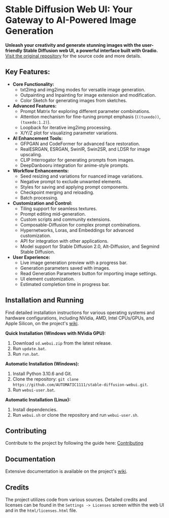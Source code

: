 # Stable Diffusion Web UI: Your Gateway to AI-Powered Image Generation

**Unleash your creativity and generate stunning images with the user-friendly Stable Diffusion web UI, a powerful interface built with Gradio.**  [Visit the original repository](https://github.com/AUTOMATIC1111/stable-diffusion-webui) for the source code and more details.

## Key Features:

*   **Core Functionality:**
    *   txt2img and img2img modes for versatile image generation.
    *   Outpainting and Inpainting for image extension and modification.
    *   Color Sketch for generating images from sketches.
*   **Advanced Features:**
    *   Prompt Matrix for exploring different parameter combinations.
    *   Attention mechanism for fine-tuning prompt emphasis (`((tuxedo))`, `(tuxedo:1.2)`).
    *   Loopback for iterative img2img processing.
    *   X/Y/Z plot for visualizing parameter variations.
*   **AI Enhancement Tools:**
    *   GFPGAN and CodeFormer for advanced face restoration.
    *   RealESRGAN, ESRGAN, SwinIR, Swin2SR, and LDSR for image upscaling.
    *   CLIP Interrogator for generating prompts from images.
    *   DeepDanbooru integration for anime-style prompts.
*   **Workflow Enhancements:**
    *   Seed resizing and variations for nuanced image variations.
    *   Negative prompt to exclude unwanted elements.
    *   Styles for saving and applying prompt components.
    *   Checkpoint merging and reloading.
    *   Batch processing.
*   **Customization and Control:**
    *   Tiling support for seamless textures.
    *   Prompt editing mid-generation.
    *   Custom scripts and community extensions.
    *   Composable-Diffusion for complex prompt combinations.
    *   Hypernetworks, Loras, and Embeddings for advanced customization.
    *   API for integration with other applications.
    *   Model support for Stable Diffusion 2.0, Alt-Diffusion, and Segmind Stable Diffusion.
*   **User Experience:**
    *   Live image generation preview with a progress bar.
    *   Generation parameters saved with images.
    *   Read Generation Parameters button for importing image settings.
    *   UI element customization.
    *   Estimated completion time in progress bar.

## Installation and Running

Find detailed installation instructions for various operating systems and hardware configurations, including NVidia, AMD, Intel CPUs/GPUs, and Apple Silicon, on the project's [wiki](https://github.com/AUTOMATIC1111/stable-diffusion-webui/wiki).

**Quick Installation (Windows with NVidia GPU):**

1.  Download `sd.webui.zip` from the latest release.
2.  Run `update.bat`.
3.  Run `run.bat`.

**Automatic Installation (Windows):**

1.  Install Python 3.10.6 and Git.
2.  Clone the repository: `git clone https://github.com/AUTOMATIC1111/stable-diffusion-webui.git`.
3.  Run `webui-user.bat`.

**Automatic Installation (Linux):**

1.  Install dependencies.
2.  Run `webui.sh` or clone the repository and run `webui-user.sh`.

## Contributing
Contribute to the project by following the guide here: [Contributing](https://github.com/AUTOMATIC1111/stable-diffusion-webui/wiki/Contributing)

## Documentation
Extensive documentation is available on the project's [wiki](https://github.com/AUTOMATIC1111/stable-diffusion-webui/wiki).

## Credits

The project utilizes code from various sources. Detailed credits and licenses can be found in the `Settings -> Licenses` screen within the web UI and in the `html/licenses.html` file.